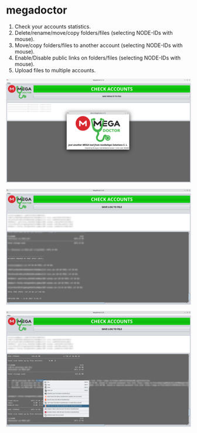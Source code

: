 # megadoctor

1. Check your accounts statistics.
2. Delete/rename/move/copy folders/files (selecting NODE-IDs with mouse).
3. Move/copy folders/files to another account (selecting NODE-IDs with mouse).
4. Enable/Disable public links on folders/files (selecting NODE-IDs with mouse).
5. Upload files to multiple accounts.

<p align="center"><img src="https://github.com/tonikelope/megadoctor/raw/main/snapshots/screenshot.png"></p>
<p align="center"><img src="https://github.com/tonikelope/megadoctor/raw/main/snapshots/megadoctor.png"></p>
<p align="center"><img src="https://github.com/tonikelope/megadoctor/raw/main/snapshots/megadoctor2.png"></p>
